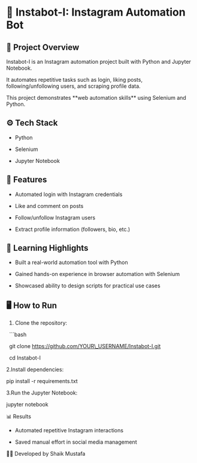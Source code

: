# 🤖 Instabot-I: Instagram Automation Bot



## 📌 Project Overview

Instabot-I is an Instagram automation project built with Python and Jupyter Notebook.  

It automates repetitive tasks such as login, liking posts, following/unfollowing users, and scraping profile data.  

This project demonstrates \*\*web automation skills\*\* using Selenium and Python.



## ⚙️ Tech Stack

- Python  

- Selenium  

- Jupyter Notebook  



## 🚀 Features

- Automated login with Instagram credentials  

- Like and comment on posts  

- Follow/unfollow Instagram users  

- Extract profile information (followers, bio, etc.)  



## 🧩 Learning Highlights

- Built a real-world automation tool with Python  

- Gained hands-on experience in browser automation with Selenium  

- Showcased ability to design scripts for practical use cases  



## 🖥️ How to Run

1. Clone the repository:

&nbsp;  ```bash

&nbsp;  git clone https://github.com/YOUR\_USERNAME/Instabot-I.git

&nbsp;  cd Instabot-I

2.Install dependencies:



pip install -r requirements.txt



3.Run the Jupyter Notebook:



jupyter notebook



📊 Results

* Automated repetitive Instagram interactions



* Saved manual effort in social media management



👨‍💻 Developed by Shaik Mustafa





